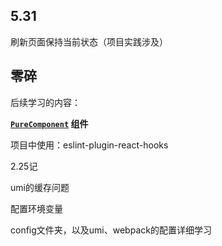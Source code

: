 ## 5.31

刷新页面保持当前状态（项目实践涉及）

## 零碎

后续学习的内容：

**[`PureComponent`](https://zh-hans.reactjs.org/docs/react-api.html#reactpurecomponent) 组件**

项目中使用：eslint-plugin-react-hooks

2.25记

umi的缓存问题

配置环境变量

config文件夹，以及umi、webpack的配置详细学习


